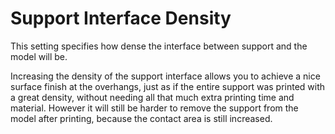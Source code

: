 Support Interface Density
====
This setting specifies how dense the interface between support and the model will be.

Increasing the density of the support interface allows you to achieve a nice surface finish at the overhangs, just as if the entire support was printed with a great density, without needing all that much extra printing time and material. However it will still be harder to remove the support from the model after printing, because the contact area is still increased.